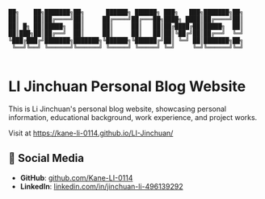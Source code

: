 ```
██╗    ██╗███████╗██╗      ██████╗ ██████╗ ███╗   ███╗███████╗██╗
██║    ██║██╔════╝██║     ██╔════╝██╔═══██╗████╗ ████║██╔════╝██║
██║ █╗ ██║█████╗  ██║     ██║     ██║   ██║██╔████╔██║█████╗  ██║
██║███╗██║██╔══╝  ██║     ██║     ██║   ██║██║╚██╔╝██║██╔══╝  ╚═╝
╚███╔███╔╝███████╗███████╗╚██████╗╚██████╔╝██║ ╚═╝ ██║███████╗██╗
 ╚══╝╚══╝ ╚══════╝╚══════╝ ╚═════╝ ╚═════╝ ╚═╝     ╚═╝╚══════╝╚═╝
                                                                 
```

# LI Jinchuan Personal Blog Website

This is Li Jinchuan's personal blog website, showcasing personal information, educational background, work experience, and project works.

Visit at https://kane-li-0114.github.io/LI-Jinchuan/ 

## 🔗 Social Media

- **GitHub**: [github.com/Kane-LI-0114](https://github.com/Kane-LI-0114)
- **LinkedIn**: [linkedin.com/in/jinchuan-li-496139292](https://www.linkedin.com/in/jinchuan-li-496139292/)
